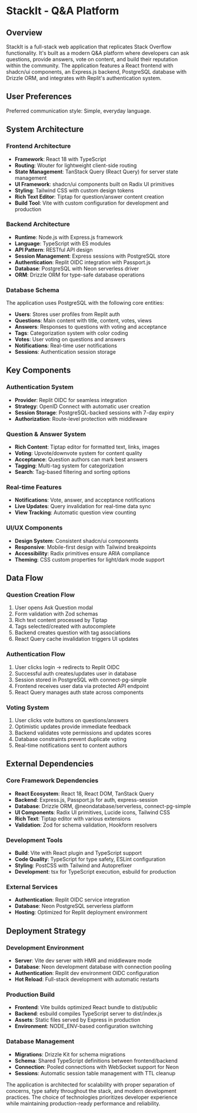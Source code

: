 # StackIt - Q&A Platform

## Overview

StackIt is a full-stack web application that replicates Stack Overflow functionality. It's built as a modern Q&A platform where developers can ask questions, provide answers, vote on content, and build their reputation within the community. The application features a React frontend with shadcn/ui components, an Express.js backend, PostgreSQL database with Drizzle ORM, and integrates with Replit's authentication system.

## User Preferences

Preferred communication style: Simple, everyday language.

## System Architecture

### Frontend Architecture
- **Framework**: React 18 with TypeScript
- **Routing**: Wouter for lightweight client-side routing
- **State Management**: TanStack Query (React Query) for server state management
- **UI Framework**: shadcn/ui components built on Radix UI primitives
- **Styling**: Tailwind CSS with custom design tokens
- **Rich Text Editor**: Tiptap for question/answer content creation
- **Build Tool**: Vite with custom configuration for development and production

### Backend Architecture
- **Runtime**: Node.js with Express.js framework
- **Language**: TypeScript with ES modules
- **API Pattern**: RESTful API design
- **Session Management**: Express sessions with PostgreSQL store
- **Authentication**: Replit OIDC integration with Passport.js
- **Database**: PostgreSQL with Neon serverless driver
- **ORM**: Drizzle ORM for type-safe database operations

### Database Schema
The application uses PostgreSQL with the following core entities:
- **Users**: Stores user profiles from Replit auth
- **Questions**: Main content with title, content, votes, views
- **Answers**: Responses to questions with voting and acceptance
- **Tags**: Categorization system with color coding
- **Votes**: User voting on questions and answers
- **Notifications**: Real-time user notifications
- **Sessions**: Authentication session storage

## Key Components

### Authentication System
- **Provider**: Replit OIDC for seamless integration
- **Strategy**: OpenID Connect with automatic user creation
- **Session Storage**: PostgreSQL-backed sessions with 7-day expiry
- **Authorization**: Route-level protection with middleware

### Question & Answer System
- **Rich Content**: Tiptap editor for formatted text, links, images
- **Voting**: Upvote/downvote system for content quality
- **Acceptance**: Question authors can mark best answers
- **Tagging**: Multi-tag system for categorization
- **Search**: Tag-based filtering and sorting options

### Real-time Features
- **Notifications**: Vote, answer, and acceptance notifications
- **Live Updates**: Query invalidation for real-time data sync
- **View Tracking**: Automatic question view counting

### UI/UX Components
- **Design System**: Consistent shadcn/ui components
- **Responsive**: Mobile-first design with Tailwind breakpoints
- **Accessibility**: Radix primitives ensure ARIA compliance
- **Theming**: CSS custom properties for light/dark mode support

## Data Flow

### Question Creation Flow
1. User opens Ask Question modal
2. Form validation with Zod schemas
3. Rich text content processed by Tiptap
4. Tags selected/created with autocomplete
5. Backend creates question with tag associations
6. React Query cache invalidation triggers UI updates

### Authentication Flow
1. User clicks login -> redirects to Replit OIDC
2. Successful auth creates/updates user in database
3. Session stored in PostgreSQL with connect-pg-simple
4. Frontend receives user data via protected API endpoint
5. React Query manages auth state across components

### Voting System
1. User clicks vote buttons on questions/answers
2. Optimistic updates provide immediate feedback
3. Backend validates vote permissions and updates scores
4. Database constraints prevent duplicate voting
5. Real-time notifications sent to content authors

## External Dependencies

### Core Framework Dependencies
- **React Ecosystem**: React 18, React DOM, TanStack Query
- **Backend**: Express.js, Passport.js for auth, express-session
- **Database**: Drizzle ORM, @neondatabase/serverless, connect-pg-simple
- **UI Components**: Radix UI primitives, Lucide icons, Tailwind CSS
- **Rich Text**: Tiptap editor with various extensions
- **Validation**: Zod for schema validation, Hookform resolvers

### Development Tools
- **Build**: Vite with React plugin and TypeScript support
- **Code Quality**: TypeScript for type safety, ESLint configuration
- **Styling**: PostCSS with Tailwind and Autoprefixer
- **Development**: tsx for TypeScript execution, esbuild for production

### External Services
- **Authentication**: Replit OIDC service integration
- **Database**: Neon PostgreSQL serverless platform
- **Hosting**: Optimized for Replit deployment environment

## Deployment Strategy

### Development Environment
- **Server**: Vite dev server with HMR and middleware mode
- **Database**: Neon development database with connection pooling
- **Authentication**: Replit dev environment OIDC configuration
- **Hot Reload**: Full-stack development with automatic restarts

### Production Build
- **Frontend**: Vite builds optimized React bundle to dist/public
- **Backend**: esbuild compiles TypeScript server to dist/index.js
- **Assets**: Static files served by Express in production
- **Environment**: NODE_ENV-based configuration switching

### Database Management
- **Migrations**: Drizzle Kit for schema migrations
- **Schema**: Shared TypeScript definitions between frontend/backend
- **Connection**: Pooled connections with WebSocket support for Neon
- **Sessions**: Automatic session table management with TTL cleanup

The application is architected for scalability with proper separation of concerns, type safety throughout the stack, and modern development practices. The choice of technologies prioritizes developer experience while maintaining production-ready performance and reliability.